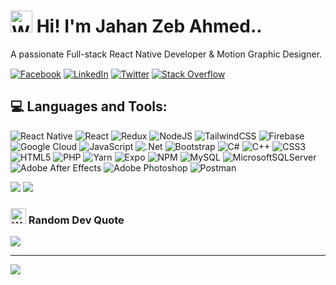 <h1 align="left"><img src="https://em-content.zobj.net/source/microsoft-teams/337/waving-hand_1f44b.png" srcset="https://em-content.zobj.net/source/microsoft-teams/337/waving-hand_1f44b.png 2x" alt="Waving Hand on Microsoft Teams 1.0" width="35" height="35"> Hi! I'm Jahan Zeb Ahmed..</h1> 

<p style="margin-bottom:15px;">A passionate Full-stack React Native Developer & Motion Graphic Designer.</p>

[![Facebook](https://img.shields.io/badge/Facebook-%231877F2.svg?style=flat-square&logo=Facebook&logoColor=white)](https://facebook.com/jjahanzebb) [![LinkedIn](https://img.shields.io/badge/LinkedIn-%230077B5.svg?style=flat-square&logo=linkedin&logoColor=white)](https://linkedin.com/in/jjahanzebb) [![Twitter](https://img.shields.io/badge/Twitter-%231DA1F2.svg?style=flat-square&logo=Twitter&logoColor=white)](https://twitter.com/jjahanzebb) [![Stack Overflow](https://img.shields.io/badge/-Stackoverflow-FE7A16?style=flat-square&logo=stack-overflow&logoColor=white)](https://stackoverflow.com/users/20133333)

## 💻 Languages and Tools:
![React Native](https://img.shields.io/badge/react_native-%2320232a.svg?style=for-the-badge&logo=react&logoColor=%2361DAFB) ![React](https://img.shields.io/badge/react-%2320232a.svg?style=for-the-badge&logo=react&logoColor=%2361DAFB) ![Redux](https://img.shields.io/badge/redux-%23593d88.svg?style=for-the-badge&logo=redux&logoColor=white) ![NodeJS](https://img.shields.io/badge/node.js-6DA55F?style=for-the-badge&logo=node.js&logoColor=white) ![TailwindCSS](https://img.shields.io/badge/tailwindcss-%2338B2AC.svg?style=for-the-badge&logo=tailwind-css&logoColor=white) ![Firebase](https://img.shields.io/badge/firebase-%23039BE5.svg?style=for-the-badge&logo=firebase) ![Google Cloud](https://img.shields.io/badge/Google%20Cloud-%234285F4.svg?style=for-the-badge&logo=google-cloud&logoColor=white) ![JavaScript](https://img.shields.io/badge/javascript-%23323330.svg?style=for-the-badge&logo=javascript&logoColor=%23F7DF1E) ![.Net](https://img.shields.io/badge/.NET-5C2D91?style=for-the-badge&logo=.net&logoColor=white) ![Bootstrap](https://img.shields.io/badge/bootstrap-%23563D7C.svg?style=for-the-badge&logo=bootstrap&logoColor=white) ![C#](https://img.shields.io/badge/c%23-%23239120.svg?style=for-the-badge&logo=c-sharp&logoColor=white) ![C++](https://img.shields.io/badge/c++-%2300599C.svg?style=for-the-badge&logo=c%2B%2B&logoColor=white) ![CSS3](https://img.shields.io/badge/css3-%231572B6.svg?style=for-the-badge&logo=css3&logoColor=white) ![HTML5](https://img.shields.io/badge/html5-%23E34F26.svg?style=for-the-badge&logo=html5&logoColor=white) ![PHP](https://img.shields.io/badge/php-%23777BB4.svg?style=for-the-badge&logo=php&logoColor=white) ![Yarn](https://img.shields.io/badge/yarn-%232C8EBB.svg?style=for-the-badge&logo=yarn&logoColor=white) ![Expo](https://img.shields.io/badge/expo-1C1E24?style=for-the-badge&logo=expo&logoColor=#D04A37) ![NPM](https://img.shields.io/badge/NPM-%23000000.svg?style=for-the-badge&logo=npm&logoColor=white) ![MySQL](https://img.shields.io/badge/mysql-%2300f.svg?style=for-the-badge&logo=mysql&logoColor=white) ![MicrosoftSQLServer](https://img.shields.io/badge/Microsoft%20SQL%20Sever-CC2927?style=for-the-badge&logo=microsoft%20sql%20server&logoColor=white) ![Adobe After Effects](https://img.shields.io/badge/Adobe%20After%20Effects-9999FF.svg?style=for-the-badge&logo=Adobe%20After%20Effects&logoColor=white) ![Adobe Photoshop](https://img.shields.io/badge/adobephotoshop-%2331A8FF.svg?style=for-the-badge&logo=adobephotoshop&logoColor=white) ![Postman](https://img.shields.io/badge/Postman-FF6C37?style=for-the-badge&logo=postman&logoColor=white)

![](https://github-readme-stats.vercel.app/api?username=jjahanzebb&theme=merko&hide_border=true&include_all_commits=true&count_private=true)
![](https://github-readme-streak-stats.herokuapp.com/?user=jjahanzebb&theme=merko&hide_border=true)<br/>
### <img src="https://em-content.zobj.net/source/microsoft-teams/337/writing-hand_medium-light-skin-tone_270d-1f3fc_1f3fc.png" srcset="https://em-content.zobj.net/source/microsoft-teams/337/writing-hand_medium-light-skin-tone_270d-1f3fc_1f3fc.png 2x" alt="Writing Hand: Medium-Light Skin Tone on Microsoft Teams 1.0" width="25" height="25"> Random Dev Quote
![](https://quotes-github-readme.vercel.app/api?type=horizontal&theme=merko)



---
[![](https://visitcount.itsvg.in/api?id=jjahanzebb&icon=0&color=8)](https://visitcount.itsvg.in)

